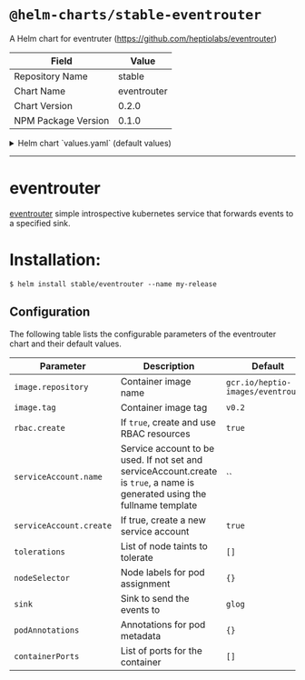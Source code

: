 # `@helm-charts/stable-eventrouter`

A Helm chart for eventruter (https://github.com/heptiolabs/eventrouter)

| Field               | Value       |
| ------------------- | ----------- |
| Repository Name     | stable      |
| Chart Name          | eventrouter |
| Chart Version       | 0.2.0       |
| NPM Package Version | 0.1.0       |

<details>

<summary>Helm chart `values.yaml` (default values)</summary>

```yaml
# Default values for eventrouter.

image:
  repository: gcr.io/heptio-images/eventrouter
  tag: v0.2
  pullPolicy: IfNotPresent
resources:
  {}
  # limits:
  #  cpu: 100m
  #  memory: 128Mi
  # requests:
  #  cpu: 100m
  #  memory: 128Mi

serviceAccount:
  # Specifies whether a ServiceAccount should be created
  create: true
  # The name of the ServiceAccount to use.
  # If not set and create is true, a name is generated using the fullname template
  name:

rbac:
  # Specifies whether RBAC resources should be created
  create: true

tolerations: []

nodeSelector: {}

sink: glog

podAnnotations: {}

containerPorts: []
```

</details>

---

# eventrouter

[eventrouter](https://github.com/heptiolabs/eventrouter) simple introspective kubernetes service that forwards events to a specified sink.

# Installation:

```console
$ helm install stable/eventrouter --name my-release
```

## Configuration

The following table lists the configurable parameters of the eventrouter chart and their default values.

| Parameter               | Description                                                                                                                 | Default                            |
| ----------------------- | --------------------------------------------------------------------------------------------------------------------------- | ---------------------------------- |
| `image.repository`      | Container image name                                                                                                        | `gcr.io/heptio-images/eventrouter` |
| `image.tag`             | Container image tag                                                                                                         | `v0.2`                             |
| `rbac.create`           | If `true`, create and use RBAC resources                                                                                    | `true`                             |
| `serviceAccount.name`   | Service account to be used. If not set and serviceAccount.create is `true`, a name is generated using the fullname template | ``                                 |
| `serviceAccount.create` | If true, create a new service account                                                                                       | `true`                             |
| `tolerations`           | List of node taints to tolerate                                                                                             | `[]`                               |
| `nodeSelector`          | Node labels for pod assignment                                                                                              | `{}`                               |
| `sink`                  | Sink to send the events to                                                                                                  | `glog`                             |
| `podAnnotations`        | Annotations for pod metadata                                                                                                | `{}`                               |
| `containerPorts`        | List of ports for the container                                                                                             | `[]`                               |
